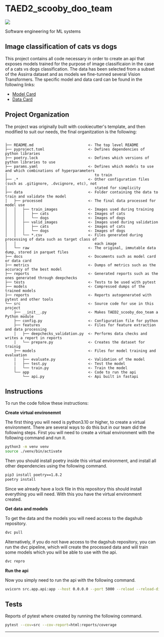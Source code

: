 # TAED2_scooby_doo_team

<a target="_blank" href="https://cookiecutter-data-science.drivendata.org/">
    <img src="https://img.shields.io/badge/CCDS-Project%20template-328F97?logo=cookiecutter" />
</a>

Software engineering for ML systems

## Image classification of cats vs dogs 

This project contains all code necessary in order to create an api that exposes models trained for the purpose of image classificaion in the case of a cats vs dogs classification. The data has been selected from a subset of the Assirra dataset and as models we fine-tunned several Vision Transformers. The specific model and data card can be found in the following links:

- <a target='_blank' href = 'https://github.com/taed2-2425q1-gced-upc/TAED2_scooby_doo_team/blob/master/docs/model_card.md'> Model Card </a>
- <a target = '_blank' href = 'https://github.com/taed2-2425q1-gced-upc/TAED2_scooby_doo_team/blob/master/docs/dataset_card.md' > Data Card </a>

## Project Organization

The project was originally built with cookiecutter's template, and then modified to suit our needs, the final organitzation is the following:

```

├── README.md                         <- The top level README
├── pyproject.toml                    <- Defines dependencies of python libraries
├── poetry.lock                       <- Defines which versions of python libraries to use
├── params.yaml                       <- Defines which models to use and which combinations of hyperparameters
│                                        to train
├── .*                                <- Other configuration files (such as .gitignore, .dvcignore, etc), not
│                                        stated for simplicity
├── data                              <- Folder containing the data to train and validate the model
│   ├── processed                     <- The final data processed for model use
│   │   ├── train_images              <- Images used during training
│   │   │   ├── cats                  <- Images of cats
│   │   │   └── dogs                  <- Images of dogs
│   │   ├── valid_images              <- Images used during validation
│   │   │   ├── cats                  <- Images of cats
│   │   │   └── dogs                  <- Images of dogs
│   │   └── *.csv                     <- Files generated during processing of data such as target class of
│   │                                    each image
│   └── raw                           <- The original, immutable data dump, stored in parquet files
├── docs                              <- Documents such as model card or data card
├── metrics                           <- Dumps of metrics such as the accuracy of the best model
├── reports                           <- Generated reports such as the ones generated through deepchecks
├── tests                             <- Tests to be used with pytest
├── models                            <- Compressed dumps of the trained models
├── reports                           <- Reports autogenerated with pytest and other tools            
└── src                               <- Source code for use in this project
    ├── __init__.py                   <- Makes TAED2_scooby_doo_team a Python module
    ├── config.py                     <- Configuration file for python
    ├── features                      <- Files for feature extraction and data processing
    │   ├── deepchecks_validation.py  <- Performs data checks and writes a report in reports
    |   └── prepare.py                <- Creates the dataset for trainig
    ├── models                        <- Files for model training and evaluation
    |   ├── evaluate.py               <- Validation of the model
    |   ├── test.py                   <- Test the model
    |   └── train.py                  <- Train the model
    └── app                           <- Code to run the api
        └── api.py                    <- Api built in fastapi

```

## Instructions 

To run the code follow these instructions: 

**Create virtual environemnt**

The first thing you will need is python3.10 or higher, to create a virtual environment. There are several ways to do this but in our team did the following steps. First you will need to create a virtual environment with the following command and run it.

```bash
python3 -m venv venv
source ./venv/bin/activate
```

Then you should install poetry inside this virtual environment, and install all other dependencies using the following command.

```bash
pip3 install poetry==1.8.2
poetry install
```

Since we already have a lock file in this repository this should install everything you will need. With this you have the virtual environment created.

**Get data and models**

To get the data and the models you will need access to the dagshub repository.

```bash
dvc pull
```

Alternatively, if you do not have access to the dagshub repository, you can run the dvc pipeline, which will create the processed data and will train some models which you will be able to use with the api.

```bash
dvc repro
```

**Run the api**

Now you simply need to run the api with the following command.

```bash
uvicorn src.app.api:app --host 0.0.0.0 --port 5000 --reload --reload-dir src/app --reload-dir models
```

## Tests

Reports of pytest where created by running the following command.

```bash
pytest --cov=src --cov-report=html:reports/coverage
```

--------

